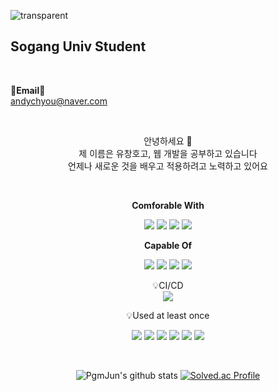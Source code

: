 ![transparent](https://capsule-render.vercel.app/api?type=transparent&fontColor=703ee5&text=Hi%20There&height=180&fontSize=80&desc=Changho's%20Github&descAlignY=75&descAlign=60)


## Sogang Univ Student 


<br>

<Strong>📧Email📧</Strong><br>andychyou@naver.com<br>

</p>

<br>

<p align="center">
안녕하세요 👐<br>
제 이름은 유창호고, 웹 개발을 공부하고 있습니다<br>
언제나 새로운 것을 배우고 적용하려고 노력하고 있어요<br>
</p>

<br>

<p align="center">
    <Strong>Comforable With</Strong><br>
</p>

<p align="center" display="inline-block">
    <img src="https://img.shields.io/badge/Python-3776AB?style=for-the-badge&logo=Python&logoColor=white">
    <img src="https://img.shields.io/badge/Python-3776AB?style=for-the-badge&logo=javascript&logoColor=white">
    <img src="https://img.shields.io/badge/Python-3776AB?style=for-the-badge&logo=React&logoColor=white">
    <img src="https://img.shields.io/badge/Python-3776AB?style=for-the-badge&logo=nodejs&logoColor=white">
</p>


<p align="center">
    <Strong>Capable Of</Strong><br>
</p>

<p align="center" display="inline-block">
    <img src="https://img.shields.io/badge/Python-3776AB?style=for-the-badge&logo=C++&logoColor=white">
    <img src="https://img.shields.io/badge/Python-3776AB?style=for-the-badge&logo=mysql&logoColor=white">
    <img src="https://img.shields.io/badge/Python-3776AB?style=for-the-badge&logo=mongodb&logoColor=white">
    <img src="https://img.shields.io/badge/Python-3776AB?style=for-the-badge&logo=aws&logoColor=white">
</p>





<p align="center" display="inline-block">
    💡CI/CD <br>
    <img src="https://img.shields.io/badge/Jenkins-D24939?style=for-the-badge&logo=jenkins&logoColor=white">
</p>

<p align="center">
    💡Used at least once
</p>
<p align="center" display="inline-block">
  <img src="https://img.shields.io/badge/javascript-F7DF1E?style=for-the-badge&logo=javascript&logoColor=black">
  <img src="https://img.shields.io/badge/css-1572B6?style=for-the-badge&logo=css3&logoColor=white">
  <img src="https://img.shields.io/badge/html-E34F26?style=for-the-badge&logo=html5&logoColor=white">
  <img src="https://img.shields.io/badge/C-A8B9CC?style=for-the-badge&logo=C&logoColor=white">
  <img src="https://img.shields.io/badge/Linux-FCC624?style=for-the-badge&logo=Linux&logoColor=white">
  <img src="https://img.shields.io/badge/JSP-007396?style=for-the-badge&logo=jsp&logoColor=white">
</p>

<br>

<div align="center">
    
![PgmJun's github stats](https://github-readme-stats.vercel.app/api?username=pgmjun&show_icons=true)
[![Solved.ac Profile](http://mazassumnida.wtf/api/v2/generate_badge?boj=chltmdwns96)](https://solved.ac/chltmdwns96/)
    
</div>

